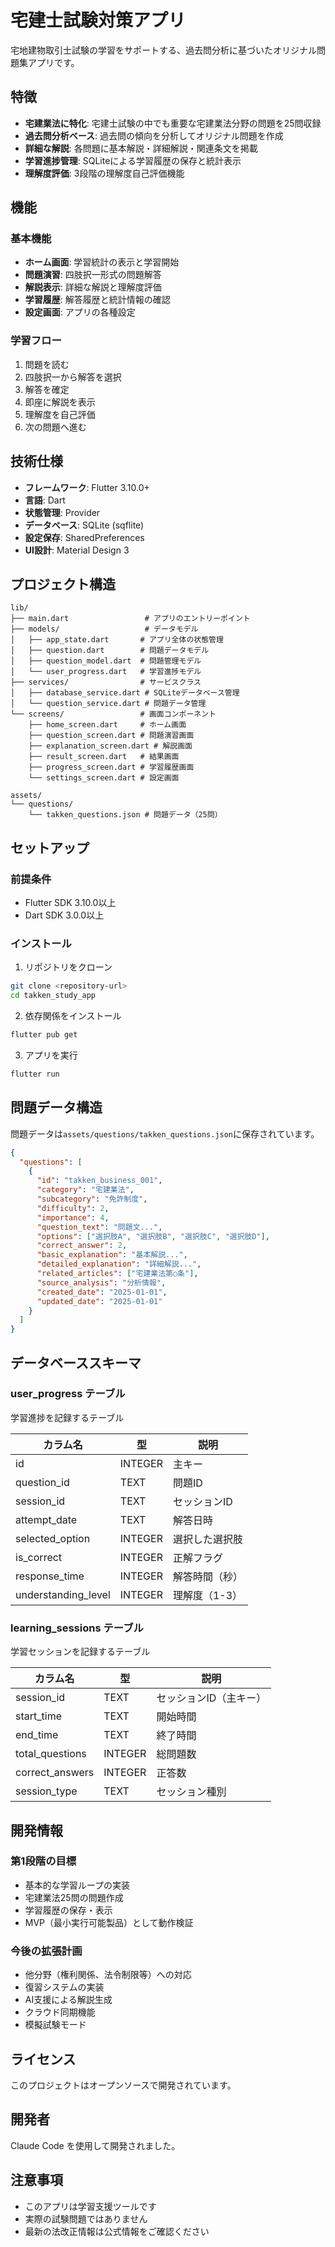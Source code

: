 # 宅建士試験対策アプリ

宅地建物取引士試験の学習をサポートする、過去問分析に基づいたオリジナル問題集アプリです。

## 特徴

- **宅建業法に特化**: 宅建士試験の中でも重要な宅建業法分野の問題を25問収録
- **過去問分析ベース**: 過去問の傾向を分析してオリジナル問題を作成
- **詳細な解説**: 各問題に基本解説・詳細解説・関連条文を掲載
- **学習進捗管理**: SQLiteによる学習履歴の保存と統計表示
- **理解度評価**: 3段階の理解度自己評価機能

## 機能

### 基本機能
- **ホーム画面**: 学習統計の表示と学習開始
- **問題演習**: 四肢択一形式の問題解答
- **解説表示**: 詳細な解説と理解度評価
- **学習履歴**: 解答履歴と統計情報の確認
- **設定画面**: アプリの各種設定

### 学習フロー
1. 問題を読む
2. 四肢択一から解答を選択
3. 解答を確定
4. 即座に解説を表示
5. 理解度を自己評価
6. 次の問題へ進む

## 技術仕様

- **フレームワーク**: Flutter 3.10.0+
- **言語**: Dart
- **状態管理**: Provider
- **データベース**: SQLite (sqflite)
- **設定保存**: SharedPreferences
- **UI設計**: Material Design 3

## プロジェクト構造

```
lib/
├── main.dart                 # アプリのエントリーポイント
├── models/                   # データモデル
│   ├── app_state.dart       # アプリ全体の状態管理
│   ├── question.dart        # 問題データモデル
│   ├── question_model.dart  # 問題管理モデル
│   └── user_progress.dart   # 学習進捗モデル
├── services/                # サービスクラス
│   ├── database_service.dart # SQLiteデータベース管理
│   └── question_service.dart # 問題データ管理
└── screens/                 # 画面コンポーネント
    ├── home_screen.dart     # ホーム画面
    ├── question_screen.dart # 問題演習画面
    ├── explanation_screen.dart # 解説画面
    ├── result_screen.dart   # 結果画面
    ├── progress_screen.dart # 学習履歴画面
    └── settings_screen.dart # 設定画面

assets/
└── questions/
    └── takken_questions.json # 問題データ（25問）
```

## セットアップ

### 前提条件
- Flutter SDK 3.10.0以上
- Dart SDK 3.0.0以上

### インストール

1. リポジトリをクローン
```bash
git clone <repository-url>
cd takken_study_app
```

2. 依存関係をインストール
```bash
flutter pub get
```

3. アプリを実行
```bash
flutter run
```

## 問題データ構造

問題データは`assets/questions/takken_questions.json`に保存されています。

```json
{
  "questions": [
    {
      "id": "takken_business_001",
      "category": "宅建業法",
      "subcategory": "免許制度",
      "difficulty": 2,
      "importance": 4,
      "question_text": "問題文...",
      "options": ["選択肢A", "選択肢B", "選択肢C", "選択肢D"],
      "correct_answer": 2,
      "basic_explanation": "基本解説...",
      "detailed_explanation": "詳細解説...",
      "related_articles": ["宅建業法第○条"],
      "source_analysis": "分析情報",
      "created_date": "2025-01-01",
      "updated_date": "2025-01-01"
    }
  ]
}
```

## データベーススキーマ

### user_progress テーブル
学習進捗を記録するテーブル

| カラム名 | 型 | 説明 |
|---------|---|------|
| id | INTEGER | 主キー |
| question_id | TEXT | 問題ID |
| session_id | TEXT | セッションID |
| attempt_date | TEXT | 解答日時 |
| selected_option | INTEGER | 選択した選択肢 |
| is_correct | INTEGER | 正解フラグ |
| response_time | INTEGER | 解答時間（秒） |
| understanding_level | INTEGER | 理解度（1-3） |

### learning_sessions テーブル
学習セッションを記録するテーブル

| カラム名 | 型 | 説明 |
|---------|---|------|
| session_id | TEXT | セッションID（主キー） |
| start_time | TEXT | 開始時間 |
| end_time | TEXT | 終了時間 |
| total_questions | INTEGER | 総問題数 |
| correct_answers | INTEGER | 正答数 |
| session_type | TEXT | セッション種別 |

## 開発情報

### 第1段階の目標
- 基本的な学習ループの実装
- 宅建業法25問の問題作成
- 学習履歴の保存・表示
- MVP（最小実行可能製品）として動作検証

### 今後の拡張計画
- 他分野（権利関係、法令制限等）への対応
- 復習システムの実装
- AI支援による解説生成
- クラウド同期機能
- 模擬試験モード

## ライセンス

このプロジェクトはオープンソースで開発されています。

## 開発者

Claude Code を使用して開発されました。

## 注意事項

- このアプリは学習支援ツールです
- 実際の試験問題ではありません
- 最新の法改正情報は公式情報をご確認ください